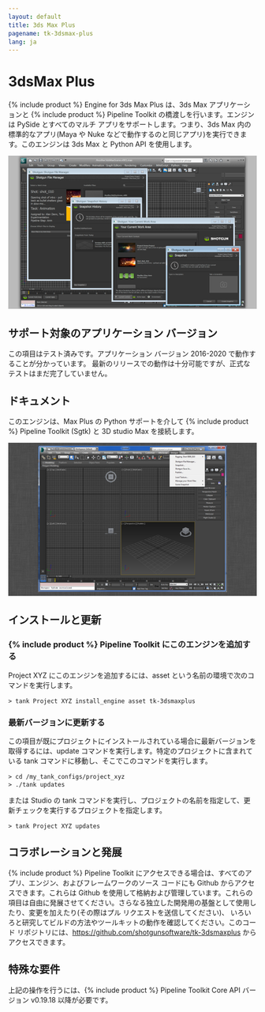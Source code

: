 ```yaml
---
layout: default
title: 3ds Max Plus
pagename: tk-3dsmax-plus
lang: ja
---
```


# 3dsMax Plus

{% include product %} Engine for 3ds Max Plus は、3ds Max アプリケーションと {% include product %} Pipeline Toolkit の橋渡しを行います。エンジンは PySide とすべてのマルチ アプリをサポートします。つまり、3ds Max 内の標準的なアプリ(Maya や Nuke などで動作するのと同じアプリ)を実行できます。このエンジンは 3ds Max と Python API を使用します。


![エンジン](../images/engines/sg_3dsmax_plus_1.png)

## サポート対象のアプリケーション バージョン

この項目はテスト済みです。アプリケーション バージョン 2016-2020 で動作することが分かっています。 最新のリリースでの動作は十分可能ですが、正式なテストはまだ完了していません。

## ドキュメント

このエンジンは、Max Plus の Python サポートを介して {% include product %} Pipeline Toolkit (Sgtk) と 3D studio Max を接続します。

![エンジン](../images/engines/3dsmaxplus_engine.png)

## インストールと更新

### {% include product %} Pipeline Toolkit にこのエンジンを追加する

Project XYZ にこのエンジンを追加するには、asset という名前の環境で次のコマンドを実行します。

```
> tank Project XYZ install_engine asset tk-3dsmaxplus
```

### 最新バージョンに更新する

この項目が既にプロジェクトにインストールされている場合に最新バージョンを取得するには、update コマンドを実行します。特定のプロジェクトに含まれている tank コマンドに移動し、そこでこのコマンドを実行します。

```
> cd /my_tank_configs/project_xyz
> ./tank updates
```

または Studio の tank コマンドを実行し、プロジェクトの名前を指定して、更新チェックを実行するプロジェクトを指定します。

```
> tank Project XYZ updates
```


## コラボレーションと発展

{% include product %} Pipeline Toolkit にアクセスできる場合は、すべてのアプリ、エンジン、およびフレームワークのソース コードにも Github からアクセスできます。これらは Github を使用して格納および管理しています。これらの項目は自由に発展させてください。さらなる独立した開発用の基盤として使用したり、変更を加えたり(その際はプル リクエストを送信してください)、 いろいろと研究してビルドの方法やツールキットの動作を確認してください。このコード リポジトリには、https://github.com/shotgunsoftware/tk-3dsmaxplus からアクセスできます。

## 特殊な要件

上記の操作を行うには、{% include product %} Pipeline Toolkit Core API バージョン v0.19.18 以降が必要です。
